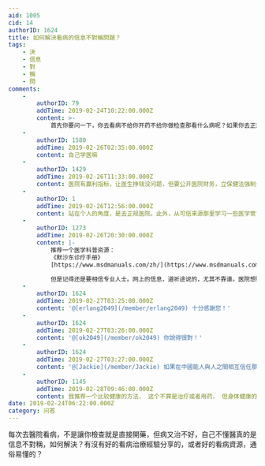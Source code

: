 ```yaml
---
aid: 1005
cid: 14
authorID: 1624
title: 如何解決看病的信息不對稱問題？
tags:
    - 決
    - 信息
    - 對
    - 稱
    - 問
comments:
    -
        authorID: 79
        addTime: 2019-02-24T10:22:00.000Z
        content: >-
            首先你要问一下，你去看病不给你开药不给你做检查那看什么病呢？如果你去正规的，大一点医院看病，我可以告诉你，医生真的不是光为了坑你的钱给你又做检查又开药。作为病人，只要认真听医生说的，按医生说的来，跟你无冤无仇的没有哪个医生会害你的。相反，正是现在很多人觉得医生就是在坑钱在伤天害理所以不信任医生和医院，这时候医生才很有可能觉得这个病人难缠可能会找事才可能给你多做检查确保没有遗漏没有留空子让你去找事。这个问题要展开说那太多了，我也觉得我说不清楚。
    -
        authorID: 1580
        addTime: 2019-02-26T02:35:00.000Z
        content: 自己学医嘛
    -
        authorID: 1429
        addTime: 2019-02-26T11:33:00.000Z
        content: 医院有赢利指标，让医生挣钱没问题，但要公开医院财务，立保健法强制公开
    -
        authorID: 1
        addTime: 2019-02-26T12:56:00.000Z
        content: 站在个人的角度，是去正规医院。此外，从可信来源那里学习一些医学常识。
    -
        authorID: 1273
        addTime: 2019-02-26T20:30:00.000Z
        content: |-
            推荐一个医学科普资源：  
            《默沙东诊疗手册》  
            [https://www.msdmanuals.com/zh/](https://www.msdmanuals.com/zh/)

            但是记得还是要相信专业人士。网上的信息，道听途说的，尤其不靠谱。医院想赚你的钱，但不会为了赚钱而故意不治好你的病。（莆田医院除外）
    -
        authorID: 1624
        addTime: 2019-02-27T03:25:00.000Z
        content: '@[erlang2049](/member/erlang2049) 十分感謝您！'
    -
        authorID: 1624
        addTime: 2019-02-27T03:26:00.000Z
        content: '@[ok2049](/member/ok2049) 你說得很對！'
    -
        authorID: 1624
        addTime: 2019-02-27T03:27:00.000Z
        content: '@[Jackie](/member/Jackie) 如果在中國能人與人之間相互信任那就什麼事都不是難事了'
    -
        authorID: 1145
        addTime: 2019-02-28T09:46:00.000Z
        content: 我推荐一个比较健康的方法， 这个不算是治疗或者用药， 但身体健康的恢复速度会比较快， 很简单，就是吃素食。
date: 2019-02-24T06:22:00.000Z
category: 问答
---
```


每次去醫院看病，不是讓你檢查就是直接開藥，但病又治不好，自己不懂醫真的是信息不對稱，如何解決？有沒有好的看病治療經驗分享的，或者好的看病資源，通俗易懂的？
